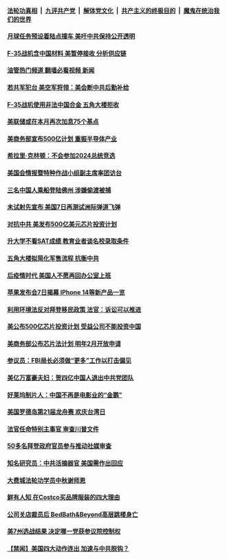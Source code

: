 ####  [法轮功真相](../../../../basic/blob/master/README.md?t=09081901) &nbsp;|&nbsp; [九评共产党](../../../../9ping.md/blob/master/README.md?t=09081901) &nbsp;|&nbsp; [解体党文化](../../../../jtdwh.md/blob/master/README.md?t=09081901)  &nbsp;|&nbsp; [共产主义的终极目的](../../../../gczydzjmd.md/blob/master/README.md?t=09081901) &nbsp;|&nbsp; [魔鬼在统治我们的世界](../../../../mgztzwmdsj.md/blob/master/README.md?t=09081901) 

#### [月球任务预设着陆点撞车 美吁中共保持公开透明](../pages/prog203/a103521323.md?t=09081901) 

#### [F-35战机含中国材料 美暂停接收 分析供应链](../pages/prog203/a103521224.md?t=09081901) 

#### [油管热门频道 翻墙必看视频 新闻](http://45.76.130.85:81/youtube.html?09081901)

#### [若共军犯台 美空军将领：美会断中共后勤补给](../pages/prog203/a103521126.md?t=09081901) 

#### [F-35战机使用非法中国合金 五角大楼拒收](../pages/prog203/a103520864.md?t=09081901) 

#### [美联储或在本月再次加息75个基点](../pages/prog203/a103520827.md?t=09081901) 

#### [美商务部宣布500亿计划 重振半导体产业](../pages/prog203/a103520808.md?t=09081901) 

#### [希拉里‧克林顿：不会参加2024总统竞选](../pages/prog203/a103520734.md?t=09081901) 

#### [美国会情报暨特种作战小组副主席率团访台](../pages/prog203/a103520653.md?t=09081901) 

#### [三名中国人乘船登陆佛州 涉嫌偷渡被捕](../pages/prog203/a103520551.md?t=09081901) 

#### [未试射先宣布 美国7日再测试洲际弹道飞弹](../pages/prog203/a103520391.md?t=09081901) 

#### [对抗中共 美发布500亿美元芯片投资计划](../pages/prog203/a103520321.md?t=09081901) 

#### [升大学不看SAT成绩 教育业者谈名校录取条件](../pages/prog203/a103520253.md?t=09081901) 

#### [五角大楼拟简化军售流程 抗衡中共](../pages/prog203/a103520157.md?t=09081901) 

#### [后疫情时代 美国人不愿再回办公室上班](../pages/prog203/a103520178.md?t=09081901) 

#### [苹果发布会7日揭幕 IPhone 14等新产品一览](../pages/prog203/a103520094.md?t=09081901) 

#### [利用环境法反对拜登移民政策 法官：诉讼可以推进](../pages/prog203/a103520073.md?t=09081901) 

#### [美公布500亿芯片投资计划 受益公司不能投资中国](../pages/prog203/a103520075.md?t=09081901) 

#### [美商务部公布芯片法计划 明年2月开放申请](../pages/prog203/a103519863.md?t=09081901) 

#### [参议员：FBI局长必须做“更多”工作以打击偏见](../pages/prog203/a103519920.md?t=09081901) 

#### [美亿万富豪夫妇：贺四亿中国人退出中共党团队](../pages/prog203/a103519865.md?t=09081901) 

#### [好莱坞制片人：中国不再是电影业的“金鹅”](../pages/prog203/a103519715.md?t=09081901) 

#### [美国罗德岛第21届龙舟赛 欢庆台湾日](../pages/prog203/a103519471.md?t=09081901) 

#### [法官任命特别主事官 审查川普文件](../pages/prog203/a103519333.md?t=09081901) 

#### [50多名拜登政府官员参与推动社媒审查](../pages/prog203/a103519246.md?t=09081901) 

#### [知名研究员：中共活摘器官 美国需作出回应](../pages/prog203/a103518970.md?t=09081901) 

#### [大费城法轮功学员中秋谢师恩](../pages/prog203/a103518788.md?t=09081901) 

#### [鲜有人知 在Costco买品牌服装的四大理由](../pages/prog203/a103518647.md?t=09081901) 

#### [公司关店裁员后 BedBath&Beyond高层跳楼身亡](../pages/prog203/a103518550.md?t=09081901) 

#### [美7州选战结果 决定哪一党获参议院控制权](../pages/prog203/a103518474.md?t=09081901) 

#### [【禁闻】美国四大动作连出 加速与中共脱钩？](../pages/prog203/a103518444.md?t=09081901) 

<img src='http://gfw-breaker.win/goodnews/indexes/prog203.md' width='0px' height='0px'/>
